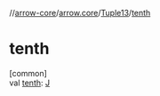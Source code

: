 //[arrow-core](../../../index.md)/[arrow.core](../index.md)/[Tuple13](index.md)/[tenth](tenth.md)

# tenth

[common]\
val [tenth](tenth.md): [J](index.md)
